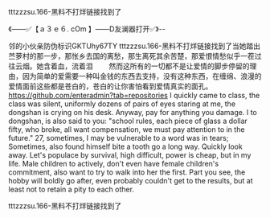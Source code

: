 tttzzzsu.166-黑料不打烊链接找到了

《——✅【ａ３ｅ６. cOm 】——D友澜器打开✅》--

邻的小伙亲防伪标识GKTUhy67TY
tttzzzsu.166-黑料不打烊链接找到了当她踏出苎萝村的那一步，那怅乡去国的离愁，那生离死其余苦楚，那爱恨情愁似乎一茬过往云烟。她含着血，流着泪
　　然而这所有的一切都不是让爱情的脚步停留的理由，因为简单的爱需要一种叫金钱的东西去支持，没有这种东西，在缠绵、浪漫的爱情面前这些都是苍白的，苍白的让你害怕看到爱情真实的面孔。
https://github.com/enteradmin?tab=repositories
I quickly came to class, the class was silent, uniformly dozens of pairs of eyes staring at me, the dongshan is crying on his desk.
Anyway, pay for anything you damage.
I to dongshan, is also said to you: "school rules, each piece of glass a dollar fifty, who broke, all want compensation, we must pay attention to in the future."
27, sometimes, I may be vulnerable to a word was in tears;
Sometimes, also found himself bite a tooth go a long way.
Quickly look away.
Let's populace by survival, high difficult, power is cheap, but in my life.
Male children to actively, don't even have female children's commitment, also want to try to walk into her the first.
Part you see, the hobby will boldly go after, even probably couldn't get to the results, but at least not to retain a pity to each other.




tttzzzsu.166-黑料不打烊链接找到了
